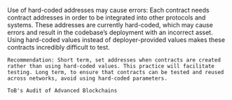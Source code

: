 Use of hard-coded addresses may cause errors: Each contract needs contract addresses in order to be integrated into other protocols and systems. These addresses are currently hard-coded, which may cause errors and result in the codebase’s deployment with an incorrect asset. Using hard-coded values instead of deployer-provided values makes these contracts incredibly difficult to test.

    Recommendation: Short term, set addresses when contracts are created rather than using hard-coded values. This practice will facilitate testing. Long term, to ensure that contracts can be tested and reused across networks, avoid using hard-coded parameters.

    ToB's Audit of Advanced Blockchains